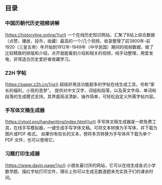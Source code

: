 ## 目录
### 中国历朝代历史视频讲解 
[https://historyline.online/](url)
一个在线历史知识网站，汇聚了B站上综合数据（点赞，播放，投币，收藏）最高的一个/几个视频，收录整理了前3800年-前1920（三皇五帝）年开始到1912年-1949年（中华民国）期间的视频数据，做了比较精致的排版和介绍，点开就能看到介绍和相关的视频，纯手动整理，用爱发电，非常适合历史爱好者收藏学习。

### Z2H 字帖
[https://paper.z2h.cn/](url)
超级好用且功能超多的字帖在线生成工具，号称“家长的福利，小孩的恶梦”。
提供对中文汉字、词组和段落，以及英文字母、单词和段落的生成模式支持。其界面简洁清新，操作简单，可轻松自定义所需字帖内容。

### 手写体文稿生成器
[https://vtool.pro/handwriting/index.html](url)
手写体文稿生成器是一款免费工具，在线手写模拟器，一键生成手写字体文稿。可将文本转换为手写体，并下载为图片或PDF 格式。
如果你有较长的文本，想将多页转换为手写体并下载为单个PDF 文件，也可以使用它。

### 习题打印生成器
[https://www.dayin.page/](url)
小朋友最讨厌的网站，它可以在线生成各式小学数学题、描红字帖打印文件，理论上你可以生成无数道题来充实孩子们的课余时间。